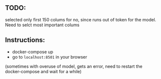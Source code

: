 ## TODO:

selected only first 150 colums for no, since runs out of token for the model.
Need to selct most important colums

## Instructions:
- docker-compose up 
- go to `localhost:8501` in your browser

(sometimes with overuse of model, gets an error, need to restart the docker-compose and wait for a while)